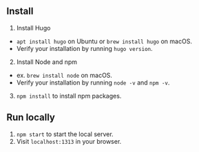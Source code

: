## Install

1. Install Hugo
  * `apt install hugo` on Ubuntu or `brew install hugo` on macOS.
  * Verify your installation by running `hugo version`.
2. Install Node and npm
  * ex. `brew install node` on macOS.
  * Verify your installation by running `node -v` and `npm -v`.
3. `npm install` to install npm packages.

## Run locally

1. `npm start` to start the local server.
2. Visit `localhost:1313` in your browser.
